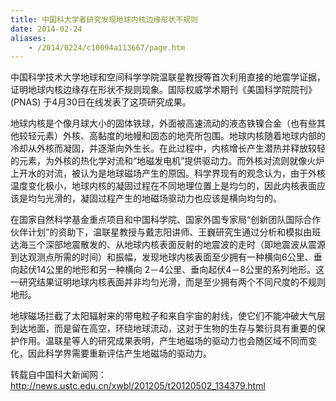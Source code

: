 ```yaml
---
title: 中国科大学者研究发现地球内核边缘形状不规则
date: 2014-02-24
aliases:
    - /2014/0224/c10094a113667/page.htm
---
```

中国科学技术大学地球和空间科学学院温联星教授等首次利用直接的地震学证据，证明地球内核边缘存在形状不规则现象。国际权威学术期刊《美国科学院院刊》(PNAS) 于4月30日在线发表了这项研究成果。

地球内核是个像月球大小的固体铁球，外面被高速流动的液态铁镍合金（也有些其他较轻元素）外核、高黏度的地幔和固态的地壳所包围。地球内核随着地球内部的冷却从外核而凝固，并逐渐向外生长。在此过程中，内核增长产生潜热并释放较轻的元素，为外核的热化学对流和“地磁发电机”提供驱动力。而外核对流则就像火炉上开水的对流，被认为是地球磁场产生的原因。科学界现有的观念认为，由于外核温度变化极小，地球内核的凝固过程在不同地理位置上是均匀的，因此内核表面应该是均匀光滑的，凝固过程产生的地磁场驱动力也应该是横向均匀的。

在国家自然科学基金重点项目和中国科学院、国家外国专家局“创新团队国际合作伙伴计划”的资助下，温联星教授与戴志阳讲师、王巍研究生通过分析和模拟由班达海三个深部地震散发的、从地球内核表面反射的地震波的走时（即地震波从震源到达观测点所需的时间）和振幅，发现地球内核表面至少拥有一种横向6公里、垂向起伏14公里的地形和另一种横向 2－4公里、垂向起伏4－8公里的系列地形。这一研究结果证明地球内核表面并非均匀光滑，而是至少拥有两个不同尺度的不规则地形。

地球磁场拦截了太阳辐射来的带电粒子和来自宇宙的射线，使它们不能冲破大气层到达地面，而是留在高空，环绕地球流动，这对于生物的生存与繁衍具有重要的保护作用。温联星等人的研究成果表明，产生地磁场的驱动力也会随区域不同而变化，因此科学界需要重新评估产生地磁场的驱动力。

转载自中国科大新闻网：http://news.ustc.edu.cn/xwbl/201205/t20120502_134379.html
